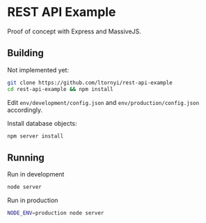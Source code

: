 # REST API Example
Proof of concept with Express and MassiveJS.

## Building
Not implemented yet:

```sh
git clone https://github.com/ltornyi/rest-api-example
cd rest-api-example && npm install
```
Edit `env/development/config.json` and `env/production/config.json` accordingly.

Install database objects:
```sh
npm server install
```

## Running

Run in development
```sh
node server
```

Run in production
```sh
NODE_ENV=production node server
```
